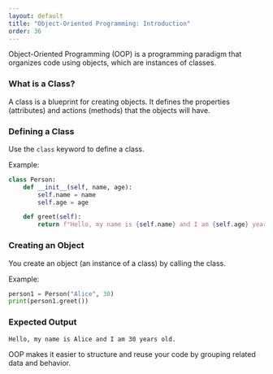 ```yaml
---
layout: default
title: "Object-Oriented Programming: Introduction"
order: 36
---
```


Object-Oriented Programming (OOP) is a programming paradigm that organizes code using objects, which are instances of classes.

### What is a Class?

A class is a blueprint for creating objects. It defines the properties (attributes) and actions (methods) that the objects will have.

### Defining a Class

Use the `class` keyword to define a class.

Example:

```python
class Person:
    def __init__(self, name, age):
        self.name = name
        self.age = age

    def greet(self):
        return f"Hello, my name is {self.name} and I am {self.age} years old."
```

### Creating an Object

You create an object (an instance of a class) by calling the class.

Example:

```python
person1 = Person("Alice", 30)
print(person1.greet())
```

### Expected Output

```plaintext
Hello, my name is Alice and I am 30 years old.
```

OOP makes it easier to structure and reuse your code by grouping related data and behavior.